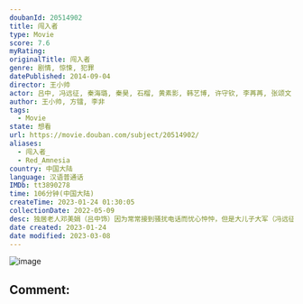 ```yaml
---
doubanId: 20514902
title: 闯入者
type: Movie
score: 7.6
myRating: 
originalTitle: 闯入者
genre: 剧情, 惊悚, 犯罪
datePublished: 2014-09-04
director: 王小帅
actor: 吕中, 冯远征, 秦海璐, 秦昊, 石榴, 黄素影, 韩艺博, 许守钦, 李苒苒, 张颂文
author: 王小帅, 方镭, 李非
tags:
  - Movie
state: 想看
url: https://movie.douban.com/subject/20514902/
aliases:
  - 闯入者_
  - Red_Amnesia
country: 中国大陆
language: 汉语普通话
IMDb: tt3890278
time: 106分钟(中国大陆)
createTime: 2023-01-24 01:30:05
collectionDate: 2022-05-09
desc: 独居老人邓美娟（吕中饰）因为常常接到骚扰电话而忧心忡忡，但是大儿子大军（冯远征饰）及大儿媳（秦海璐饰）却认为是老人因为丧偶而引发的臆想症。老邓试着跟小儿子小兵（秦昊饰）沟通，却演变成因为看不惯...
date created: 2023-01-24
date modified: 2023-03-08
---
```


![image](p2242132737.jpg)

Comment:
---
